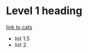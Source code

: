 # Level 1 heading

[link to cats](https://www.google.com/search?q=pictures+of+cat&rlz=1C5GCEM_enUS967US967&sxsrf=AOaemvLdgrSXSkxGiHrsk8XRkfRaNCmlJw:1643310998558&source=lnms&tbm=isch&sa=X&ved=2ahUKEwiFzsvC0tL1AhX-SjABHfeYAJsQ_AUoAXoECAEQAw&biw=1201&bih=857&dpr=1#imgrc=kxHpEHdml22bCM)

- list 1.5
- list 2
